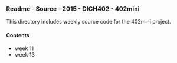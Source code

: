 ### Readme - Source - 2015 - DIGH402 - 402mini

This directory includes weekly source code for the 402mini project.

#### Contents
* week 11
* week 13
